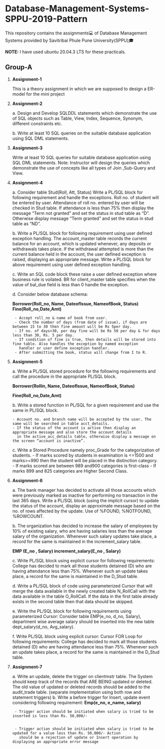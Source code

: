 # Database-Management-Systems-SPPU-2019-Pattern

This repository contains the assignments💻 of Database Management Systems provided by Savitribai Phule Pune University(SPPU)🎓



**NOTE:**
    I have used ubuntu 20.04.3 LTS for these practicals.

## Group-A
1. **Assignment-1**
    
   This is a theory assignment in which we are supposed to design a ER-model for the mini project

2. **Assignment-2**

    a. Design and Develop SQLDDL statements which demonstrate the use of SQL objects such as Table, View, Index, Sequence, 
       Synonym, different constraints etc.
       
    b. Write at least 10 SQL queries on the suitable database application using SQL DML statements.

3. **Assignment-3**

    Write at least 10 SQL queries for suitable database application using SQL DML statements.
    Note: Instructor will design the queries which demonstrate the use of concepts like all types of
    Join ,Sub-Query and View.

4. **Assignment-4**

    a. Consider table Stud(Roll, Att, Status) Write a PL/SQL block for following requirement and handle the exceptions. 
       Roll no. of student will be entered by user. Attendance of roll no. entered by user will be checked in Stud table. 
       If attendance is less than 75% then display the message “Term not granted” and set the status in stud table as “D”.
       Otherwise display message “Term granted” and set the status in stud table as “ND”.
       
    b. Write a PL/SQL block for following requirement using user defined exception handling. The account_master table records 
    the current balance for an account, which is updated whenever, any deposits or withdrawals takes place. If the withdrawal 
    attempted is more than the current balance held in the account, the user defined exception is raised, displaying an appropriate 
    message. Write a PL/SQL block for above requirement using user defined exception handling.
    
    c. Write an SQL code block these raise a user defined exception where business rule is voilated. BR for client_master table 
    specifies when the value of bal_due field is less than 0 handle the exception.
    
    d. Consider below database schema: 
    
    **Borrower(Roll_no, Name, DateofIssue, NameofBook, Status) Fine(Roll_no,Date,Amt)**
       
       
        - Accept roll_no & name of book from user.
        - Check the number of days (from date of issue), if days are between 15 to 30 then fine amount will be Rs 5per day.
        - If no. of days>30, per day fine will be Rs 50 per day & for days less than 30, Rs. 5 per day.
        - If condition of fine is true, then details will be stored into fine table. Also handles the exception by named exception 
          handler or user define exception handler.
        - After submitting the book, status will change from I to R.

5. **Assignment-5**
    
    a. Write a PL/SQL stored procedure for the following requirements and call the procedure in the appropriate PL/SQL block.
                   
                   
      **Borrower(Rollin, Name, DateofIssue, NameofBook, Status)**
                    
      **Fine(Roll_no,Date,Amt)**
    
    b. Write a stored function in PL/SQL for a given requirement and use the same in PL/SQL block.
        
       - Account no. and branch name will be accepted by the user. The same will be searched in table acct_details. 
       - If the status of the account is active then display an appropriate message and also store the account details 
         in the active_acc_details table, otherwise display a message on the screen “account is inactive”.
    
    c. Write a Stored Procedure namely proc_Grade for the categorization of students.
       - If marks scored by students in examination is <=1500 and marks>=990 then the student will be placed in the distinction category.
       - If marks scored are between 989 and900 categories is first-class
       - If marks 899 and 825 categories are Higher Second Class.

6. **Assignment-6**

    a. The bank manager has decided to activate all those accounts which were previously marked as inactive for 
        performing no transaction in the last 365 days. Write a PL/SQL block (using the implicit cursor) to update 
        the status of the account, display an approximate message based on the no. of rows affected by the update.
        Use of %FOUND, %NOTFOUND, %ROWCOUNT.
        
    b. The organization has decided to increase the salary of employees by 10% of existing salary, who are having salaries 
       less than the average salary of the organization. Whenever such salary updates take place, a record for the same is 
       maintained in the increment_salary table.
       
      **EMP (E_no , Salary) increment_salary(E_no , Salary)**
       
    c. Write PL/SQL block using explicit cursor for following requirements: College has decided to mark all those students 
       detained (D) who are having attendance less than 75%. Whenever such an update takes place, a record for the same is 
       maintained in the D_Stud table.
       
    d. Write a PL/SQL block of code using parameterized Cursor that will merge the data available in the newly created table 
       N_RollCall with the data available in the table O_RollCall. If the data in the first table already exists in the second 
       table then that data should be skipped. 
    
    e. Write the PL/SQL block for following requirements using parameterized Cursor: 
       Consider table EMP(e_no, d_no, Salary), department wise average salary should be inserted into the new table 
       dept_salary(d_no, Avg_salary).

    f. Write PL/SQL block using explicit cursor: Cursor FOR Loop for following requirements: College has decided to mark all 
       those students detained (D) who are having attendance less than 75%. Whenever such an update takes place, a record for 
       the same is maintained in the D_Stud table.

7. **Assignment-7**

    a. Write an update, delete the trigger on clientmstr table. The System should keep track of the records that ARE BEING updated 
    or deleted. The old value of updated or deleted records should be added to the audit_trade table. (separate implementation using 
    both row and statement triggers)
    b. Write a before trigger for Insert, update event considering following requirement: **Emp(e_no, e_name, salary)**
    
        - Trigger action should be initiated when salary is tried to be inserted is less than Rs. 50,000/-


        - Trigger action should be initiated when salary is tried to be updated for a value less than Rs. 50,000/- Action 
          should be a rejection of update or Insert operation by displaying an appropriate error message
